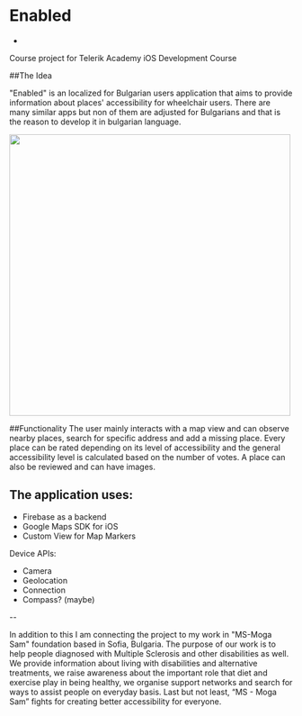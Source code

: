 # Enabled
-
Course project for Telerik Academy iOS Development Course

##The Idea

"Enabled" is an localized for Bulgarian users application that aims to provide information about places' accessibility for wheelchair users.
There are many similar apps but non of them are adjusted for Bulgarians and that is the reason to develop it in bulgarian language.

<img src="https://scontent-frt3-1.xx.fbcdn.net/hphotos-xpa1/v/t34.0-12/12626178_1162115583798603_1919009443_n.jpg?oh=2a905df65c6bdda7fdd41bef4ffa1d22&oe=56B3BC94" height="500" />

##Functionality
The user mainly interacts with a map view and can observe nearby places, search for specific address and add a missing place.
Every place can be rated depending on its level of accessibility and the general accessibility level is calculated based on the number of votes. 
A place can also be reviewed and can have images. 

The application uses:
--

* Firebase as a backend
* Google Maps SDK for iOS
* Custom View for Map Markers

Device APIs:

* Camera
* Geolocation
* Connection
* Compass? (maybe)


--

In addition to this I am connecting the project to my work in "MS-Moga Sam" foundation based in Sofia, Bulgaria. The purpose of our work is to help people diagnosed with Multiple Sclerosis and other disabilities as well. We provide information about living with disabilities and alternative treatments, we raise awareness about the important role that diet and exercise play in being healthy, we organise support networks and search for ways to assist people on everyday basis. Last but not least, “MS - Moga Sam” fights for creating better accessibility for everyone.